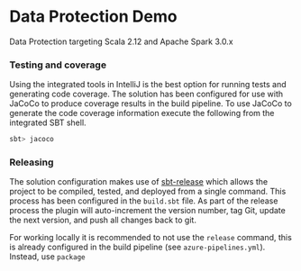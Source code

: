 # Data Protection Demo

Data Protection targeting Scala 2.12 and Apache Spark 3.0.x

### Testing and coverage

Using the integrated tools in IntelliJ is the best option for running tests and generating code coverage. The solution
has been configured for use with JaCoCo to produce coverage results in the build pipeline. To use JaCoCo to generate
the code coverage information execute the following from the integrated SBT shell.

```bash
sbt> jacoco
```

### Releasing

The solution configuration makes use of [sbt-release](https://github.com/sbt/sbt-release) which allows the project 
to be compiled, tested, and deployed from a single command. This process has been configured in the `build.sbt` file. As 
part of the release process the plugin will auto-increment the version number, tag Git, update the next version, and 
push all changes back to git.

For working locally it is recommended to not use the `release` command, this is already configured in the build 
pipeline (see `azure-pipelines.yml`). Instead, use `package`